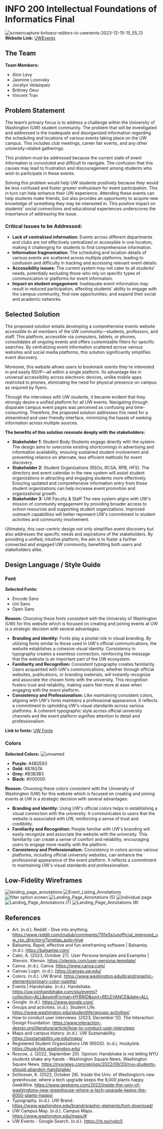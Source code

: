 # INFO 200 Intellectual Foundations of Informatics Final
![screencapture-britoeur-editorx-io-uwevents-2023-12-15-15_55_13](https://github.com/BrittneyOeur/INFO200_Final/assets/72583051/bb41ff63-c0dc-4119-9966-cd9a2ea70482)
**Website Link:** [UWEvents](https://britoeur.editorx.io/uwevents)

## The Team
**Team Members:**
- Alon Levy
- Jasmine Losovsky
- Jocelyn Velazquez
- Brittney Oeur
- Vincent Tran

## Problem Statement
The team’s primary focus is to address a challenge within the University of Washington (UW) student community. The problem that will be investigated and addressed is the inadequate and disorganized information regarding the scheduling and locations of various events taking place on the UW campus. This includes club meetings, career fair events, and any other university-related gatherings.

This problem must be addressed because the current state of event information is convoluted and difficult to navigate. The confusion that this causes may lead to frustration and discouragement among students who wish to participate in these events.

Solving this problem would help UW students positively because they would be less confused and foster greater enthusiasm for event participation. This in turn can help enhance their UW experience. Attending these events can help students make friends, but also provides an opportunity to acquire new knowledge of something they may be interested in. This positive impact on students' social connections and educational experiences underscores the importance of addressing the issue.

### Critical Issues to be Addressed:
- **Lack of centralized information:** Events across different departments and clubs are not effectively centralized or accessible in one location, making it challenging for students to find comprehensive information.
- **Information fragmentation:** The scheduling and location details of various events are scattered across multiple platforms, leading to confusion and difficulty in tracking and accessing relevant event details.
- **Accessibility issues:** The current system may not cater to all students' needs, potentially excluding those who rely on specific types of communication or platforms for event information.
- **Impact on student engagement:** Inadequate event information may result in reduced participation, affecting students' ability to engage with the campus community, find new opportunities, and expand their social and academic networks.

## Selected Solution
The proposed solution entails developing a comprehensive events website accessible to all members of the UW community—students, professors, and staff. This platform, accessible via computers, tablets, or phones, consolidates all ongoing events and offers customizable filters for specific searches. By centralizing event information scattered across various websites and social media platforms, this solution significantly simplifies event discovery. 

Moreover, this website allows users to bookmark events they're interested in and easily RSVP—all within a single platform. Its advantage lies in universal accessibility across electronic devices, unlike mobile apps restricted to phones, eliminating the need for physical presence on campus as required by flyers. 

Through the interviews with UW students, it became evident that they strongly desire a unified platform for all UW events. Navigating through disparate campus event pages was perceived as confusing and time-consuming. Therefore, the proposed solution addresses this need for a streamlined and user-friendly interface, minimizing the hassle of seeking information across multiple sources.

**The benefits of this solution resonate deeply with the stakeholders:**
- **Stakeholder 1:** Student Body Students engage directly with the system. The design aims to overcome existing shortcomings in advertising and information availability, ensuring sustained student involvement and preventing reliance on alternate, less efficient methods for event discovery.
- **Stakeholder 2:** Student Organizations (RSOs, RCSA, RPB, HFS). The directory and event calendar in the new system will assist student organizations in attracting and engaging students more effectively. Ensuring updated and comprehensive information entry from these student organizations can help increase event promotion and organizational growth.
- **Stakeholder 3:** UW Faculty & Staff The new system aligns with UW's mission of community engagement by providing broader access to school resources and supporting student organizations. Improved outreach capabilities will better represent UW's commitment to student activities and community involvement.
  
Ultimately, this user-centric design not only simplifies event discovery but also addresses the specific needs and aspirations of the stakeholders. By providing a unified, intuitive platform, the aim is to foster a further connected and engaged UW community, benefitting both users and stakeholders alike.

## Design Language / Style Guide
### Font
**Selected Fonts:**
- Encode Sans
- Uni Sans
- Open Sans

**Reason:**
Choosing these fonts consistent with the University of Washington (UW) for this website which is focused on creating and joining events at UW is a strategic decision with several advantages:

- **Branding and Identity:** Fonts play a pivotal role in visual branding. By utilizing fonts similar to those used in UW's official communications, the website establishes a cohesive visual identity. Consistency in typography creates a seamless connection, reinforcing the message that the website is an important part of the UW ecosystem.
- **Familiarity and Recognition:** Consistent typography creates familiarity. Users acquainted with UW's communications, whether through official websites, publications, or branding materials, will instantly recognize and associate the chosen fonts with the university. This recognition fosters trust and reliability, making users feel more at ease when engaging with the event platform.
- **Consistency and Professionalism:** Like maintaining consistent colors, aligning with UW's fonts maintains a professional appearance. It reflects a commitment to upholding UW's visual standards across various platforms. A coherent typographic style across official university channels and the event platform signifies attention to detail and professionalism.

**Link to fonts:** [UW Fonts](https://www.washington.edu/brand/graphic-elements/font-download/)

### Colors
**Selected Colors:**
![unnamed](https://github.com/BrittneyOeur/INFO200_Final/assets/72583051/6dccf512-e84e-4498-9c41-987a5dd960a7)
- **Purple:** #4B2E83
- **Gold:** #B7A57A
- **Grey:** #B3B3B3
- **Black:** #000000

**Reason:**
Choosing these colors consistent with the University of Washington (UW) for this website which is focused on creating and joining events at UW is a strategic decision with several advantages:

- **Branding and Identity:** Using UW's official colors helps in establishing a visual connection with the university. It communicates to users that the website is associated with UW, reinforcing a sense of trust and credibility.
- **Familiarity and Recognition:** People familiar with UW's branding will easily recognize and associate the website with the university. This familiarity can create a sense of comfort and reliability, encouraging users to engage more readily with the platform.
- **Consistency and Professionalism:** Consistency in colors across various platforms, including official university websites, can enhance the professional appearance of the event platform. It reflects a commitment to maintaining UW's visual standards and professionalism.

## Low-Fidelity Wireframes
![landing_page_annotations](https://github.com/BrittneyOeur/INFO200_Final/assets/72583051/c739291c-66ff-4dc1-9562-7f934ad4978c)
![Event_Listing_Annotations](https://github.com/BrittneyOeur/INFO200_Final/assets/72583051/4f6631b4-04de-459f-823f-378bb0dfd3ea)
![filter option screen](https://github.com/BrittneyOeur/INFO200_Final/assets/72583051/fb8ac240-4892-42ca-9415-8577a76a9a68)
![Landing_Page_Annotations (5)](https://github.com/BrittneyOeur/INFO200_Final/assets/72583051/e3e6a044-b901-45f3-8061-514d538c79b3)
![individual page](https://github.com/BrittneyOeur/INFO200_Final/assets/72583051/49215b02-7f03-42c9-b3ee-6a2f60e93153)
![Landing_Page_Annotations (7)](https://github.com/BrittneyOeur/INFO200_Final/assets/72583051/4d35b782-2472-44e0-b1e1-fe2413f6ff50)
![Landing_Page_Annotations (8)](https://github.com/BrittneyOeur/INFO200_Final/assets/72583051/4b3b657c-8925-4210-8976-5d6f472e2a14)

## References 
- Art. (n.d.). Reddit - Dive into anything. https://www.reddit.com/r/udub/comments/791e5s/unofficial_improved_uw_rso_directory/?onetap_auto=true
- Balsamiq. Rapid, effective and fun wireframing software | Balsamiq. (n.d.). https://balsamiq.com/
- Cakir, A. (2023, October 27). User Persona template and Examples | Xtensio. Xtensio. https://xtensio.com/user-persona-template/
- Canva. (n.d.). Canva. https://www.canva.com/
- Canvas Login. (n.d.). https://canvas.uw.edu/
- Colors. (n.d.). UW Brand. https://www.washington.edu/brand/graphic-elements/primary-color-palette/
- Events | Handshake. (n.d.). Handshake. https://uw.joinhandshake.com/stu/events?collection=ALL&eventFormat=HYBRID&sort=RELEVANCE&date=ALL
- Google. (n.d.). https://www.google.com/
- Groups and activities. (n.d.). Student Life. https://www.washington.edu/studentlife/groups-activities/
- How to conduct user interviews. (2023, December 12). The Interaction Design Foundation. https://www.interaction-design.org/literature/article/how-to-conduct-user-interviews
- Maps and campus history. (n.d.). UW Sustainability. https://sustainability.uw.edu/maps/
- Registered Student Organizations UW (RSOS). (n.d.). Huskylink. https://huskylink.washington.edu/
- Roscoe, J. (2022, September 20). Opinion: Handshake is not letting NYU students shake any hands - Washington Square News. Washington Square News. https://nyunews.com/opinion/2022/09/20/nyu-students-should-abandon-handshake/
- Schlosser, K. (2022, October 28). Inside the Univ. of Washington’s new greenhouse, where a tech upgrade keeps the 6,000 plants happy. GeekWire. https://www.geekwire.com/2022/inside-the-univ-of-washingtons-new-greenhouse-where-a-tech-upgrade-keeps-the-6000-plants-happy/
- Typography. (n.d.). UW Brand. https://www.washington.edu/brand/graphic-elements/font-download/
- UW Campus Map. (n.d.). Campus Maps. https://www.washington.edu/maps/#
- UW Events - Google Search. (n.d.). https://rb.gy/nvbc5

